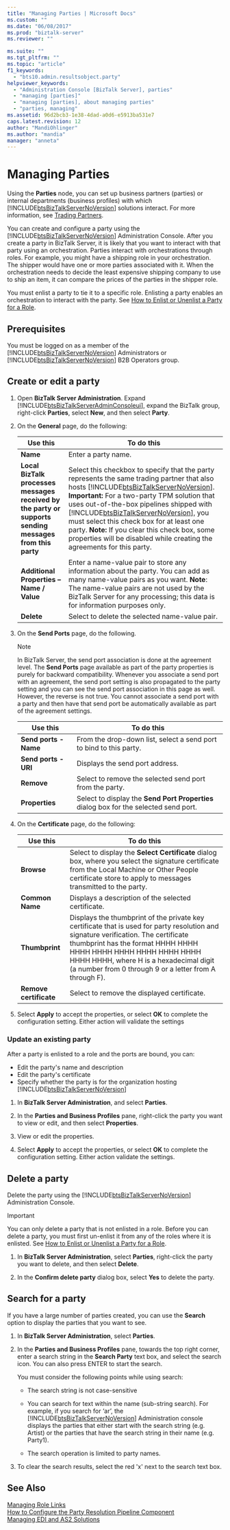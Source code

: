 ```yaml
---
title: "Managing Parties | Microsoft Docs"
ms.custom: ""
ms.date: "06/08/2017"
ms.prod: "biztalk-server"
ms.reviewer: ""

ms.suite: ""
ms.tgt_pltfrm: ""
ms.topic: "article"
f1_keywords: 
  - "bts10.admin.resultsobject.party"
helpviewer_keywords: 
  - "Administration Console [BizTalk Server], parties"
  - "managing [parties]"
  - "managing [parties], about managing parties"
  - "parties, managing"
ms.assetid: 96d2bcb3-1e38-4dad-a0d6-e5913ba531e7
caps.latest.revision: 12
author: "MandiOhlinger"
ms.author: "mandia"
manager: "anneta"
---
```

# Managing Parties
Using the **Parties** node, you can set up business partners (parties) or internal departments (business profiles) with which [!INCLUDE[btsBizTalkServerNoVersion](../includes/btsbiztalkservernoversion-md.md)] solutions interact. For more information, see [Trading Partners](../core/trading-partners-and-business-profiles.md).  

You can create and configure a party using the [!INCLUDE[btsBizTalkServerNoVersion](../includes/btsbiztalkservernoversion-md.md)] Administration Console. After you create a party in BizTalk Server, it is likely that you want to interact with that party using an orchestration. Parties interact with orchestrations through roles. For example, you might have a shipping role in your orchestration. The shipper would have one or more parties associated with it. When the orchestration needs to decide the least expensive shipping company to use to ship an item, it can compare the prices of the parties in the shipper role.  
  
 You must enlist a party to tie it to a specific role. Enlisting a party enables an orchestration to interact with the party. See [How to Enlist or Unenlist a Party for a Role](../core/how-to-enlist-or-unenlist-a-party-for-a-role.md).
 
## Prerequisites  
 You must be logged on as a member of the [!INCLUDE[btsBizTalkServerNoVersion](../includes/btsbiztalkservernoversion-md.md)] Administrators or [!INCLUDE[btsBizTalkServerNoVersion](../includes/btsbiztalkservernoversion-md.md)] B2B Operators group.  
  
## Create or edit a party
  
1.  Open **BizTalk Server Administration**.  Expand [!INCLUDE[btsBizTalkServerAdminConsoleui](../includes/btsbiztalkserveradminconsoleui-md.md)], expand the BizTalk group, right-click **Parties**, select **New**, and then select **Party**.  
  
2.  On the **General** page, do the following:  
  
    |Use this|To do this|  
    |--------------|----------------|  
    |**Name**|Enter a party name.|  
    |**Local BizTalk processes messages received by the party or supports sending messages from this party**|Select this checkbox to specify that the party represents the same trading partner that also hosts [!INCLUDE[btsBizTalkServerNoVersion](../includes/btsbiztalkservernoversion-md.md)]. **Important:**  For a two-party TPM solution that uses out-of-the-box pipelines shipped with [!INCLUDE[btsBizTalkServerNoVersion](../includes/btsbiztalkservernoversion-md.md)], you must select this check box for at least one party. **Note:**  If you clear this check box, some properties will be disabled while creating the agreements for this party.|  
    |**Additional Properties – Name / Value**|Enter a name-value pair to store any information about the party. You can add as many name-value pairs as you want. **Note**:  The name-value pairs are not used by the BizTalk Server for any processing; this data is for information purposes only.|  
    |**Delete**|Select to delete the selected name-value pair.|  
  
3.  On the **Send Ports** page, do the following.  
  
    > [!NOTE]
    >  In BizTalk Server, the send port association is done at the agreement level. The **Send Ports** page available as part of the party properties is purely for backward compatibility. Whenever you associate a send port with an agreement, the send port setting is also propagated to the party setting and you can see the send port association in this page as well. However, the reverse is not true. You cannot associate a send port with a party and then have that send port be automatically available as part of the agreement settings.  
  
    |Use this|To do this|  
    |--------------|----------------|  
    |**Send ports - Name**|From the drop-down list, select a send port to bind to this party.|  
    |**Send ports - URI**|Displays the send port address.|  
    |**Remove**|Select to remove the selected send port from the party.|  
    |**Properties**|Select to display the **Send Port Properties** dialog box for the selected send port.|  
  
4.  On the **Certificate** page, do the following:  
  
    |Use this|To do this|  
    |--------------|----------------|  
    |**Browse**|Select to display the **Select Certificate** dialog box, where you select the signature certificate from the Local Machine or Other People certificate store to apply to messages transmitted to the party.|  
    |**Common Name**|Displays a description of the selected certificate.|  
    |**Thumbprint**|Displays the thumbprint of the private key certificate that is used for party resolution and signature verification. The certificate thumbprint has the format HHHH HHHH HHHH HHHH HHHH HHHH HHHH HHHH HHHH HHHH, where H is a hexadecimal digit (a number from 0 through 9 or a letter from A through F).|  
    |**Remove certificate**|Select to remove the displayed certificate.|  
  
5.  Select **Apply** to accept the properties, or select **OK** to complete the configuration setting. Either action will validate the settings  

### Update an existing party
After a party is enlisted to a role and the ports are bound, you can:  
  
-   Edit the party's name and description  
-   Edit the party's certificate  
-   Specify whether the party is for the organization hosting [!INCLUDE[btsBizTalkServerNoVersion](../includes/btsbiztalkservernoversion-md.md)]

1. In **BizTalk Server Administration**, and select **Parties**.

2. In the **Parties and Business Profiles** pane, right-click the party you want to view or edit, and then select **Properties**.  

3. View or edit the properties. 

4. Select **Apply** to accept the properties, or select **OK** to complete the configuration setting. Either action validate the settings.  

## Delete a party
Delete the party using the [!INCLUDE[btsBizTalkServerNoVersion](../includes/btsbiztalkservernoversion-md.md)] Administration Console.  
  
> [!IMPORTANT]
>  You can only delete a party that is not enlisted in a role. Before you can delete a party, you must first un-enlist it from any of the roles where it is enlisted. See [How to Enlist or Unenlist a Party for a Role](../core/how-to-enlist-or-unenlist-a-party-for-a-role.md). 

1. In **BizTalk Server Administration**, select **Parties**, right-click the party you want to delete, and then select **Delete**.  
  
2.  In the **Confirm delete party** dialog box, select **Yes** to delete the party.  

## Search for a party
If you have a large number of parties created, you can use the **Search** option to  display the parties that you want to see.  

1. In **BizTalk Server Administration**, select **Parties**.

3.  In the **Parties and Business Profiles** pane, towards the top right corner, enter a search string in the **Search Party** text box, and select the search icon. You can also press ENTER to start the search.  
  
     You must consider the following points while using search:  
  
    -   The search string is not case-sensitive
  
    -   You can search for text within the name (sub-string search). For example, if you search for ‘ar’, the [!INCLUDE[btsBizTalkServerNoVersion](../includes/btsbiztalkservernoversion-md.md)] Administration console displays the parties that either start with the search string (e.g. Artist) or the parties that have the search string in their name (e.g. Party1).  
  
    -   The search operation is limited to party names.  
  
4.  To clear the search results, select the red 'x' next to the search text box.  
  
## See Also  
 [Managing Role Links](../core/managing-role-links.md)   
 [How to Configure the Party Resolution Pipeline Component](../core/how-to-configure-the-party-resolution-pipeline-component.md)  
 [Managing EDI and AS2 Solutions](../core/managing-edi-and-as2-solutions.md)